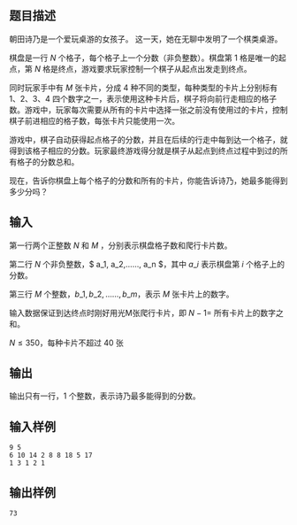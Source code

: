 ## 题目描述
朝田诗乃是一个爱玩桌游的女孩子。
这一天，她在无聊中发明了一个棋类桌游。

棋盘是一行 $N$ 个格子，每个格子上一个分数（非负整数）。棋盘第 $1$ 格是唯一的起点，第 $N$ 格是终点，游戏要求玩家控制一个棋子从起点出发走到终点。

同时玩家手中有 $M$ 张卡片，分成 $4$ 种不同的类型，每种类型的卡片上分别标有 $1$、$2$、$3$、$4$ 四个数字之一，表示使用这种卡片后，棋子将向前行走相应的格子数。游戏中，玩家每次需要从所有的卡片中选择一张之前没有使用过的卡片，控制棋子前进相应的格子数，每张卡片只能使用一次。

游戏中，棋子自动获得起点格子的分数，并且在后续的行走中每到达一个格子，就得到该格子相应的分数。玩家最终游戏得分就是棋子从起点到终点过程中到过的所有格子的分数总和。

现在，告诉你棋盘上每个格子的分数和所有的卡片，你能告诉诗乃，她最多能得到多少分吗？

## 输入
第一行两个正整数 $N$ 和 $M$ ，分别表示棋盘格子数和爬行卡片数。

第二行 $N$ 个非负整数，$ a\_1, a\_2,……, a\_n $，其中 $a\_i$ 表示棋盘第 $i$ 个格子上的分数。

第三行 $M$ 个整数，$b\_1,b\_2,……, b\_m$，表示 $M$ 张卡片上的数字。

输入数据保证到达终点时刚好用光M张爬行卡片，即 $N−1=$ 所有卡片上的数字之和。

$N \leq 350$，每种卡片不超过 $40$ 张

## 输出
输出只有一行，$1$ 个整数，表示诗乃最多能得到的分数。
## 输入样例
    9 5 
    6 10 14 2 8 8 18 5 17 
    1 3 1 2 1 
## 输出样例
    73